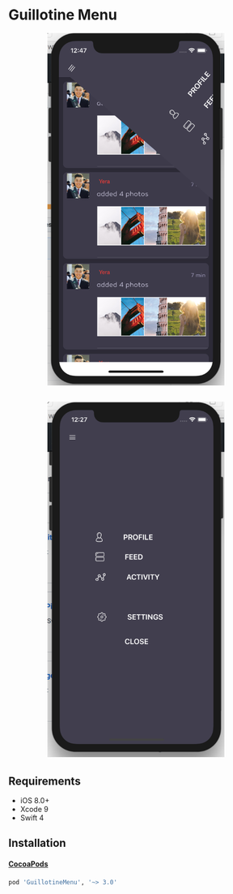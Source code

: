 # Guillotine Menu

<p align="center">
<img src="123.png" width=350/>
</p>
<h2>
<p align="center">
<img src="23.png" width=350/>
</p>

## Requirements

- iOS 8.0+
- Xcode 9
- Swift 4

## Installation

#### [CocoaPods](http://cocoapods.org)

```ruby
pod 'GuillotineMenu', '~> 3.0'
```

